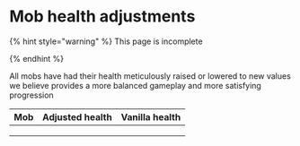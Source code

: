 # Mob health adjustments

{% hint style="warning" %}
This page is incomplete


{% endhint %}

All mobs have had their health meticulously raised or lowered to new values we believe provides a more balanced gameplay and more satisfying progression

| Mob | Adjusted health | Vanilla health |
| --- | --------------- | -------------- |
|     |                 |                |
|     |                 |                |
|     |                 |                |
